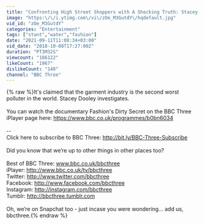 ```yaml
---
title: "Confronting High Street Shoppers with A Shocking Truth: Stacey Dooley Investigates"
image: "https:\/\/i.ytimg.com\/vi\/zOe_M3GutdY\/hqdefault.jpg"
vid_id: "zOe_M3GutdY"
categories: "Entertainment"
tags: ["stunt","water","fashion"]
date: "2021-09-11T11:08:34+03:00"
vid_date: "2018-10-08T17:27:00Z"
duration: "PT3M32S"
viewcount: "186122"
likeCount: "1967"
dislikeCount: "148"
channel: "BBC Three"
---
```

{% raw %}It's claimed that the garment industry is the second worst polluter in the world. Stacey Dooley investigates. <br /><br />You can watch the documentary Fashion's Dirty Secret on the BBC Three iPlayer page here: <a rel="nofollow" target="blank" href="https://www.bbc.co.uk/programmes/b0bn6034">https://www.bbc.co.uk/programmes/b0bn6034</a><br /><br />--<br />Click here to subscribe to BBC Three: <a rel="nofollow" target="blank" href="http://bit.ly/BBC-Three-Subscribe">http://bit.ly/BBC-Three-Subscribe</a><br /><br />Did you know that we’re up to other things in other places too?<br /><br />Best of BBC Three: www.bbc.co.uk/bbcthree<br />iPlayer: <a rel="nofollow" target="blank" href="http://www.bbc.co.uk/tv/bbcthree">http://www.bbc.co.uk/tv/bbcthree</a><br />Twitter: <a rel="nofollow" target="blank" href="http://www.twitter.com/bbcthree">http://www.twitter.com/bbcthree</a><br />Facebook: <a rel="nofollow" target="blank" href="http://www.facebook.com/bbcthree">http://www.facebook.com/bbcthree</a><br />Instagram: <a rel="nofollow" target="blank" href="http://instagram.com/bbcthree">http://instagram.com/bbcthree</a><br />Tumblr: <a rel="nofollow" target="blank" href="http://bbcthree.tumblr.com">http://bbcthree.tumblr.com</a><br /><br />Oh, we’re on Snapchat too - just incase you were wondering… add us, bbcthree.{% endraw %}
